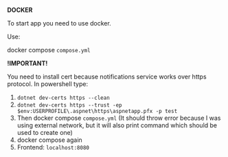 **DOCKER**

To start app you need to use docker.

Use:

docker compose `compose.yml`

**!IMPORTANT!**

You need to install cert because notifications service works over https protocol. In powershell type:

1. `dotnet dev-certs https --clean`
2. `dotnet dev-certs https --trust -ep $env:USERPROFILE\.aspnet\https\aspnetapp.pfx -p test`
4. Then docker compose `compose.yml` (It should throw error because I was using external network, but it will also print command which should be used to create one)
5. docker compose again
6. Frontend: `localhost:8080`

